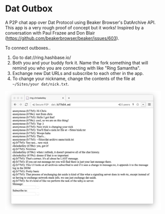 # Dat Outbox
A P2P chat app over Dat Protocol using Beaker Browser's DatArchive API. This app is a very rough proof of concept but it works! Inspired by a conversation with Paul Frazee and Don Blair (https://github.com/beakerbrowser/beaker/issues/603).

To connect outboxes..
1. Go to dat://ring.hashbase.io/
2. Both you and your buddy fork it. Name the fork something that will remind you who you are connecting with like "Ring Samantha".
3. Exchange new Dat URLs and subscribe to each other in the app.
4. To change your nickname, change the contents of the file at `~/Sites/your dat/nick.txt`.

![screenshot](screenshot.png)
